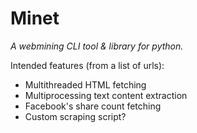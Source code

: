 # Minet

*A webmining CLI tool & library for python.*

Intended features (from a list of urls):
- Multithreaded HTML fetching
- Multiprocessing text content extraction
- Facebook's share count fetching
- Custom scraping script?

